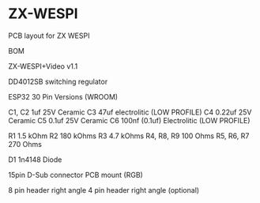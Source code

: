# ZX-WESPI
PCB layout for ZX WESPI


BOM

ZX-WESPI+Video v1.1 

DD4012SB switching regulator

ESP32 30 Pin Versions (WROOM)

C1, C2 	1uf 25V Ceramic 
C3		47uf electrolitic (LOW PROFILE)
C4		0.22uf 25V Ceramic 
C5		0.1uf 25V Ceramic
C6		100nf (0.1uf) Electrolitic (LOW PROFILE)

R1		1.5 kOhm
R2		180 kOhms
R3		4.7 kOhms
R4, R8, R9	100 Ohms
R5, R6, R7	270 Ohms

D1 		1n4148 Diode

15pin D-Sub connector PCB mount (RGB)

8 pin header right angle
4 pin header right angle (optional)
